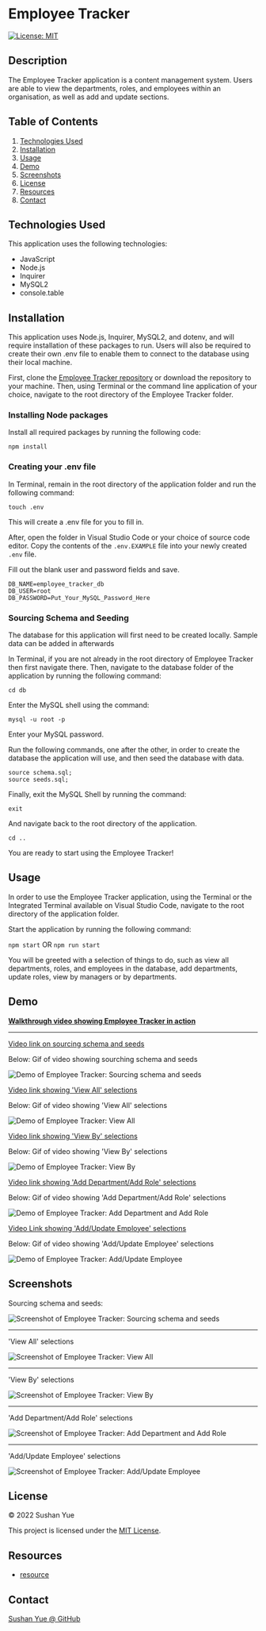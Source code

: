 # Employee Tracker
[![License: MIT](https://img.shields.io/badge/License-MIT-yellow.svg)](https://opensource.org/licenses/MIT)

## Description

The Employee Tracker application is a content management system. Users are able to view the departments, roles, and employees within an organisation, as well as add and update sections.

## Table of Contents

1. [Technologies Used](#technologies-used)
2. [Installation](#installation)
3. [Usage](#usage)
4. [Demo](#demo)
5. [Screenshots](#screenshots)
6. [License](#license)
7. [Resources](#resources)
8. [Contact](#contact)

## Technologies Used

This application uses the following technologies:

* JavaScript
* Node.js
* Inquirer
* MySQL2
* console.table

## Installation

This application uses Node.js, Inquirer, MySQL2, and dotenv, and will require installation of these packages to run. Users will also be required to create their own .env file to enable them to connect to the database using their local machine.

First, clone the [Employee Tracker repository](https://github.com/AtlantaBlack/Employee_Tracker) or download the repository to your machine. Then, using Terminal or the command line application of your choice, navigate to the root directory of the Employee Tracker folder.

### Installing Node packages

Install all required packages by running the following code:

`npm install`

### Creating your .env file

In Terminal, remain in the root directory of the application folder and run the following command: 

`touch .env`

This will create a .env file for you to fill in.

After, open the folder in Visual Studio Code or your choice of source code editor. Copy the contents of the `.env.EXAMPLE` file into your newly created `.env` file.

Fill out the blank user and password fields and save.

```
DB_NAME=employee_tracker_db
DB_USER=root
DB_PASSWORD=Put_Your_MySQL_Password_Here
```

### Sourcing Schema and Seeding

The database for this application will first need to be created locally. Sample data can be added in afterwards

In Terminal, if you are not already in the root directory of Employee Tracker then first navigate there. Then, navigate to the database folder of the application by running the following command:

`cd db`

Enter the MySQL shell using the command:

`mysql -u root -p`

Enter your MySQL password.

Run the following commands, one after the other, in order to create the database the application will use, and then seed the database with data.

```
source schema.sql;
source seeds.sql;
```

Finally, exit the MySQL Shell by running the command:

`exit`

And navigate back to the root directory of the application.

`cd ..`

You are ready to start using the Employee Tracker!

## Usage

In order to use the Employee Tracker application, using the Terminal or the Integrated Terminal available on Visual Studio Code, navigate to the root directory of the application folder.

Start the application by running the following command:

`npm start` OR `npm run start`

You will be greeted with a selection of things to do, such as view all departments, roles, and employees in the database, add departments, update roles, view by managers or by departments.

## Demo

**[Walkthrough video showing Employee Tracker in action](https://drive.google.com/file/d/1egiNfGD1Iil0b7RahMRk0XhDkkdAtwhC/view)**

---

[Video link on sourcing schema and seeds](https://drive.google.com/file/d/1A4ZOr1P3LrrsSgZpKgMYWb7ZwmBmpdpw/view)

Below: Gif of video showing sourching schema and seeds

![Demo of Employee Tracker: Sourcing schema and seeds](assets/images/demo-sourcing-schema-seeds.gif?raw=true "Employee Tracker demo sourcing schema and seeds")

[Video link showing 'View All' selections](https://drive.google.com/file/d/1ODkSsalCyHez5a8xbSAN-CVJDRbefIO8/view)

Below: Gif of video showing 'View All' selections

![Demo of Employee Tracker: View All](assets/images/demo-view-all-sections.gif?raw=true "Employee Tracker demo view all")

[Video link showing 'View By' selections](https://drive.google.com/file/d/1VRUpZCi4gRKmrUXi2_NA-SYn74EBcnhI/view)

Below: Gif of video showing 'View By' selections

![Demo of Employee Tracker: View By](assets/images/demo-view-by-sections.gif?raw=true "Employee Tracker demo view by")

[Video link showing 'Add Department/Add Role' selections](https://drive.google.com/file/d/1aNOx4lL9yl0nL5wIg4DaJOmtWNygCPJy/view)

Below: Gif of video showing 'Add Department/Add Role' selections

![Demo of Employee Tracker: Add Department and Add Role](assets/images/demo-add-depts-add-roles.gif?raw=true "Employee Tracker demo add department and add role")

[Video Link showing 'Add/Update Employee' selections](https://drive.google.com/file/d/1JmswdJjtDgdN72G-ecTVzfRT3__6cBTt/view)

Below: Gif of video showing 'Add/Update Employee' selections

![Demo of Employee Tracker: Add/Update Employee](assets/images/demo-add-update-employee.gif?raw=true "Employee Tracker demo add and update employee")

## Screenshots

Sourcing schema and seeds:

![Screenshot of Employee Tracker: Sourcing schema and seeds](assets/images/screenshot-sourcing-schema-seeds.jpg?raw=true "Employee Tracker screenshot sourcing schema and seeds")

---

'View All' selections

![Screenshot of Employee Tracker: View All](assets/images/screenshot-view-all-sections.jpg?raw=true "Employee Tracker screenshot view all")

---

'View By' selections

![Screenshot of Employee Tracker: View By](assets/images/screenshot-view-by-sections.jpg?raw=true "Employee Tracker screenshot view by")

---

'Add Department/Add Role' selections

![Screenshot of Employee Tracker: Add Department and Add Role](assets/images/screenshot-add-depts-add-roles.jpg?raw=true "Employee Tracker screenshot add department and add role")

---

'Add/Update Employee' selections

![Screenshot of Employee Tracker: Add/Update Employee](assets/images/screenshot-add-update-employee.jpg?raw=true "Employee Tracker screenshot add and update employee")

## License

© 2022 Sushan Yue

This project is licensed under the [MIT License](./LICENSE.txt).

## Resources

* [resource]()


## Contact
[Sushan Yue @ GitHub](https://github.com/AtlantaBlack)


